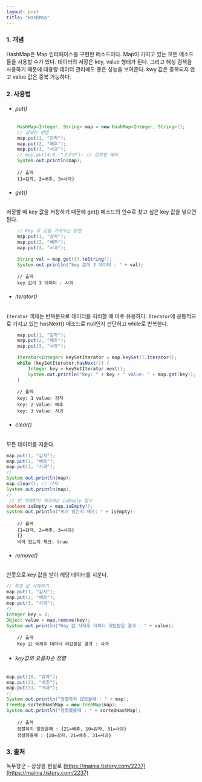 ```yaml
---
layout: post
title: "HashMap"
---
```


### 1. 개념
HashMap은 Map 인터페이스를 구현한 메소드이다. Map이 가지고 있는 모든 메소드들을 사용할 수가 있다. 데이터의 저장은 key, value 형태가 된다. 그리고 해싱 검색을 사용하기 때문에 대용량 데이터 관리에도 좋은 성능을 보여준다. kwy 값은 중복되지 않고 value 값은 중복 가능하다.

### 2. 사용법
- ###### put()
```java
	HashMap<Integer, String> map = new HashMap<Integer, String>();
	// 값넣는 방법
	map.put(1, "감자");
	map.put(2, "배추");
	map.put(3, "사과");
	// map.put(4.0, "고구마"); // 컴파일 에러
	System.out.println(map);
```

		// 출력
		{1=감자, 2=배추, 3=사과}


- ###### get()
저장할 때 key 값을 저장하기 때문에 get() 메소드의 인수로 찾고 싶은 key 값을 넣으면 된다.
```java
	// Key 로 값을 가져오는 방법
	map.put(1, "감자");
	map.put(2, "배추");
	map.put(3, "사과");
 
	String val = map.get(3).toString();
	System.out.println("key 값이 3 데이터 : " + val);
```
		// 출력
		key 값이 3 데이터 : 사과
    
- ###### iterator()
`Iterator` 객체는 반복문으로 데이터를 처리할 때 아주 유용하다. `Iterator`에 공통적으로 가지고 있는 hasNext() 메소드로 null인지 판단하고 while로 반복한다.
```java
	map.put(1, "감자");
	map.put(2, "배추");
	map.put(3, "사과");
 
	Iterator<Integer> keySetIterator = map.keySet().iterator();
	while (keySetIterator.hasNext()) {
    	Integer key = keySetIterator.next();
    	System.out.println("key: " + key + " value: " + map.get(key));
	}
```
		// 출력
		key: 1 value: 감자
		key: 2 value: 배추
		key: 3 value: 사과


- ###### clear()
모든 데이터를 지운다.
```java
map.put(1, "감자");
map.put(2, "배추");
map.put(3, "사과");
//
System.out.println(map);
map.clear(); // 삭제
System.out.println(map);
//
 // 빈 객체인지 체크하는 isEmpty 함수
boolean isEmpty = map.isEmpty();
System.out.println("비어 있는지 체크: " + isEmpty);
```
		// 출력
		{1=감자, 2=배추, 3=사과}
		{}
		비어 있는지 체크: true

- ###### remove()
인풋으로 key 값을 받아 해당 데이터를 지운다.
```java
// 특정 값 삭제하기
map.put(1, "감자");
map.put(2, "배추");
map.put(3, "사과");
//
Integer key = 3;
Object value = map.remove(key);
System.out.println("Key 값 삭제후 데이터 리턴받은 결과 : " + value);
```
		// 출력
		Key 값 삭제후 데이터 리턴받은 결과 : 사과

- ###### key값의 오름차순 정렬
```java
map.put(10, "감자");
map.put(21, "배추");
map.put(31, "사과");
// 
System.out.println("정렬하지 않았을때 : " + map);
TreeMap sortedHashMap = new TreeMap(map);    
System.out.println("정렬했을때 : " + sortedHashMap);
```
		// 출력
		정렬하지 않았을때 : {21=배추, 10=감자, 31=사과}
		정렬했을때 : {10=감자, 21=배추, 31=사과}
        
### 3. 출처
녹두장군 - 상상을 현실로
[https://mainia.tistory.com/2237](https://mainia.tistory.com/2237)
